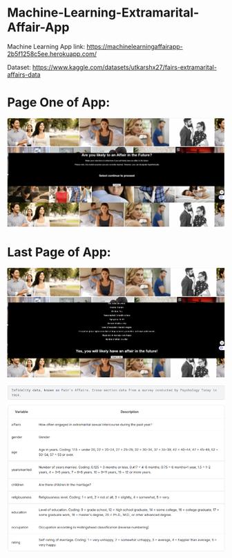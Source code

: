 # Machine-Learning-Extramarital-Affair-App

Machine Learning App link: https://machinelearningaffairapp-2b5f1258c5ee.herokuapp.com/

Dataset: https://www.kaggle.com/datasets/utkarshx27/fairs-extramarital-affairs-data

# Page One of App:
![appimage](https://github.com/llinzy/Machine-Learning-Extramarital-Affair-App/blob/main/pageone.png)

# Last Page of App:
![appimage](https://github.com/llinzy/Machine-Learning-Extramarital-Affair-App/blob/main/pagetwelve.png)

![appimage](https://github.com/llinzy/Machine-Learning-Extramarital-Affair-App/blob/main/datasetdetails.png)
